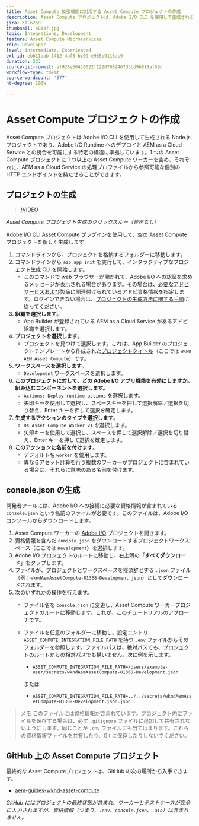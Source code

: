 ```yaml
---
title: Asset Compute 拡張機能に対応する Asset Compute プロジェクトの作成
description: Asset Compute プロジェクトは、Adobe I/O CLI を使用して生成される Node.js プロジェクトであり、Adobe I/O Runtime へのデプロイと AEM as a Cloud Service との統合を可能にする特定の構造に準拠しています。
jira: KT-6269
thumbnail: 40197.jpg
topic: Integrations, Development
feature: Asset Compute Microservices
role: Developer
level: Intermediate, Experienced
exl-id: ebb11eab-1412-4af5-bc09-e965b9116ac9
duration: 223
source-git-commit: af928e60410022f12207082467d3bd9b818af59d
workflow-type: tm+mt
source-wordcount: '577'
ht-degree: 100%

---
```


# Asset Compute プロジェクトの作成

Asset Compute プロジェクトは Adobe I/O CLI を使用して生成される Node.js プロジェクトであり、Adobe I/O Runtime へのデプロイと AEM as a Cloud Service との統合を可能にする特定の構造に準拠しています。1 つの Asset Compute プロジェクトに 1 つ以上の Asset Compute ワーカーを含め、それぞれに、AEM as a Cloud Service の処理プロファイルから参照可能な個別の HTTP エンドポイントを持たせることができます。

## プロジェクトの生成

>[!VIDEO](https://video.tv.adobe.com/v/40197?quality=12&learn=on)

_Asset Compute プロジェクト生成のクリックスルー（音声なし）_

[Adobe I/O CLI Asset Compute プラグイン](../set-up/development-environment.md#aio-cli)を使用して、空の Asset Compute プロジェクトを新しく生成します。

1. コマンドラインから、プロジェクトを格納するフォルダーに移動します。
1. コマンドラインから `aio app init` を実行して、インタラクティブなプロジェクト生成 CLI を開始します。
   + このコマンドで web ブラウザーが開かれて、Adobe I/O への認証を求めるメッセージが表示される場合があります。その場合は、[必要なアドビサービスおよび製品](../set-up/accounts-and-services.md)に関連付けられているアドビ資格情報を指定します。ログインできない場合は、[プロジェクトの生成方法に関する手順](https://developer.adobe.com/app-builder/docs/getting_started/first_app/#42-developer-is-not-logged-in-as-enterprise-organization-user)に従ってください。
1. __組織を選択します__。
   + App Builder が登録されている AEM as a Cloud Service があるアドビ組織を選択します。
1. __プロジェクトを選択します__。
   + プロジェクトを見つけて選択します。これは、App Builder のプロジェクトテンプレートから作成された[プロジェクトタイトル](../set-up/app-builder.md)（ここでは `WKND AEM Asset Compute`）です。
1. __ワークスペースを選択します__。
   + `Development` ワークスペースを選択します。
1. __このプロジェクトに対して、どの Adobe I/O アプリ機能を有効にしますか。組み込むコンポーネントを選択します。__
   + `Actions: Deploy runtime actions` を選択します。
   + 矢印キーを使用して選択し、スペースキーを押して選択解除／選択を切り替え、Enter キーを押して選択を確定します。
1. __生成するアクションのタイプを選択します__。
   + `DX Asset Compute Worker v1` を選択します。
   + 矢印キーを使用して選択し、スペースを押して選択解除／選択を切り替え、Enter キーを押して選択を確定します。
1. __このアクションに名前を付けます__。
   + デフォルト名 `worker` を使用します。
   + 異なるアセット計算を行う複数のワーカーがプロジェクトに含まれている場合は、それらに意味のある名前を付けます。

## console.json の生成

開発者ツールには、Adobe I/O への接続に必要な資格情報が含まれている `console.json` という名前のファイルが必要です。このファイルは、Adobe I/O コンソールからダウンロードします。

1. Asset Compute ワーカーの [Adobe I/O](https://console.adobe.io) プロジェクトを開きます。
1. 資格情報を含んだ `console.json` をダウンロードするプロジェクトワークスペース（ここでは `Development`）を選択します。
1. Adobe I/O プロジェクトのルートに移動し、右上隅の「__すべてダウンロード__」をタップします。
1. ファイルが、プロジェクトとワークスペースを接頭辞とする `.json` ファイル（例：`wkndAemAssetCompute-81368-Development.json`）としてダウンロードされます。
1. 次のいずれかの操作を行えます。
   + ファイル名を `console.json` に変更し、Asset Compute ワーカープロジェクトのルートに移動します。これが、このチュートリアルのアプローチです。
   + ファイルを任意のフォルダーに移動し、設定エントリ `ASSET_COMPUTE_INTEGRATION_FILE_PATH` を持つ `.env` ファイルからそのフォルダーを参照します。ファイルパスは、絶対パスでも、プロジェクトのルートからの相対パスでも構いません。次に例を示します。
      + `ASSET_COMPUTE_INTEGRATION_FILE_PATH=/Users/example-user/secrets/wkndAemAssetCompute-81368-Development.json`

     または
      + `ASSET_COMPUTE_INTEGRATION_FILE_PATH=../../secrets/wkndAemAssetCompute-81368-Development.json.json`

> メモ
> このファイルには資格情報が含まれています。プロジェクト内にファイルを保存する場合は、必ず `.gitignore` ファイルに追加して共有されないようにします。同じことが `.env` ファイルにも当てはまります。これらの資格情報ファイルを共有したり、Git に保存したりしないでください。

## GitHub 上の Asset Compute プロジェクト

最終的な Asset Computeプロジェクトは、GitHub の次の場所から入手できます。

+ [aem-guides-wknd-asset-compute](https://github.com/adobe/aem-guides-wknd-asset-compute)

_GitHub にはプロジェクトの最終状態が含まれ、ワーカーとテストケースが完全に入力されますが、資格情報（つまり、`.env`、`console.json`、`.aio`）は含まれません。_
